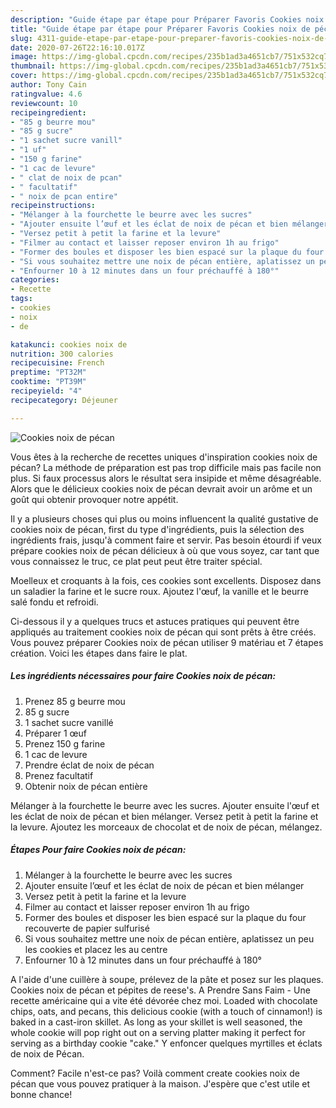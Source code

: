 ```yaml
---
description: "Guide étape par étape pour Préparer Favoris Cookies noix de pécan"
title: "Guide étape par étape pour Préparer Favoris Cookies noix de pécan"
slug: 4311-guide-etape-par-etape-pour-preparer-favoris-cookies-noix-de-pecan
date: 2020-07-26T22:16:10.017Z
image: https://img-global.cpcdn.com/recipes/235b1ad3a4651cb7/751x532cq70/cookies-noix-de-pecan-photo-principale-de-la-recette.jpg
thumbnail: https://img-global.cpcdn.com/recipes/235b1ad3a4651cb7/751x532cq70/cookies-noix-de-pecan-photo-principale-de-la-recette.jpg
cover: https://img-global.cpcdn.com/recipes/235b1ad3a4651cb7/751x532cq70/cookies-noix-de-pecan-photo-principale-de-la-recette.jpg
author: Tony Cain
ratingvalue: 4.6
reviewcount: 10
recipeingredient:
- "85 g beurre mou"
- "85 g sucre"
- "1 sachet sucre vanill"
- "1 uf"
- "150 g farine"
- "1 cac de levure"
- " clat de noix de pcan"
- " facultatif"
- " noix de pcan entire"
recipeinstructions:
- "Mélanger à la fourchette le beurre avec les sucres"
- "Ajouter ensuite l’œuf et les éclat de noix de pécan et bien mélanger"
- "Versez petit à petit la farine et la levure"
- "Filmer au contact et laisser reposer environ 1h au frigo"
- "Former des boules et disposer les bien espacé sur la plaque du four recouverte de papier sulfurisé"
- "Si vous souhaitez mettre une noix de pécan entière, aplatissez un peu les cookies et placez les au centre"
- "Enfourner 10 à 12 minutes dans un four préchauffé à 180°"
categories:
- Recette
tags:
- cookies
- noix
- de

katakunci: cookies noix de 
nutrition: 300 calories
recipecuisine: French
preptime: "PT32M"
cooktime: "PT39M"
recipeyield: "4"
recipecategory: Déjeuner

---
```



![Cookies noix de pécan](https://img-global.cpcdn.com/recipes/235b1ad3a4651cb7/751x532cq70/cookies-noix-de-pecan-photo-principale-de-la-recette.jpg)

Vous êtes à la recherche de recettes uniques d'inspiration cookies noix de pécan? La méthode de préparation est pas trop difficile mais pas facile non plus. Si faux processus alors le résultat sera insipide et même désagréable. Alors que le délicieux cookies noix de pécan devrait avoir un arôme et un goût qui obtenir provoquer notre appétit.

Il y a plusieurs choses qui plus ou moins influencent la qualité gustative de cookies noix de pécan, first du type d'ingrédients, puis la sélection des ingrédients frais, jusqu'à comment faire et servir. Pas besoin étourdi if veux prépare cookies noix de pécan délicieux à où que vous soyez, car tant que vous connaissez le truc, ce plat peut peut être traiter spécial.

Moelleux et croquants à la fois, ces cookies sont excellents. Disposez dans un saladier la farine et le sucre roux. Ajoutez l&#39;œuf, la vanille et le beurre salé fondu et refroidi.


Ci-dessous il y a quelques trucs et astuces pratiques qui peuvent être appliqués au traitement cookies noix de pécan qui sont prêts à être créés. Vous pouvez préparer Cookies noix de pécan utiliser 9 matériau et 7 étapes création. Voici les étapes dans faire le plat.

<!--inarticleads1-->

##### Les ingrédients nécessaires pour faire Cookies noix de pécan:

1. Prenez 85 g beurre mou
1.  85 g sucre
1.  1 sachet sucre vanillé
1. Préparer 1 œuf
1. Prenez 150 g farine
1.  1 cac de levure
1. Prendre  éclat de noix de pécan
1. Prenez  facultatif
1. Obtenir  noix de pécan entière


Mélanger à la fourchette le beurre avec les sucres. Ajouter ensuite l&#39;œuf et les éclat de noix de pécan et bien mélanger. Versez petit à petit la farine et la levure. Ajoutez les morceaux de chocolat et de noix de pécan, mélangez. 

<!--inarticleads2-->

##### Étapes Pour faire Cookies noix de pécan:

1. Mélanger à la fourchette le beurre avec les sucres
1. Ajouter ensuite l’œuf et les éclat de noix de pécan et bien mélanger
1. Versez petit à petit la farine et la levure
1. Filmer au contact et laisser reposer environ 1h au frigo
1. Former des boules et disposer les bien espacé sur la plaque du four recouverte de papier sulfurisé
1. Si vous souhaitez mettre une noix de pécan entière, aplatissez un peu les cookies et placez les au centre
1. Enfourner 10 à 12 minutes dans un four préchauffé à 180°


A l&#39;aide d&#39;une cuillère à soupe, prélevez de la pâte et posez sur les plaques. Cookies noix de pécan et pépites de reese&#39;s. A Prendre Sans Faim - Une recette américaine qui a vite été dévorée chez moi. Loaded with chocolate chips, oats, and pecans, this delicious cookie (with a touch of cinnamon!) is baked in a cast-iron skillet. As long as your skillet is well seasoned, the whole cookie will pop right out on a serving platter making it perfect for serving as a birthday cookie &#34;cake.&#34; Y enfoncer quelques myrtilles et éclats de noix de Pécan. 


Comment? Facile n'est-ce pas? Voilà comment create cookies noix de pécan que vous pouvez pratiquer à la maison. J'espère que c'est utile et bonne chance!
